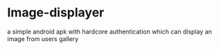 # Image-displayer
a simple android apk with hardcore authentication which can display an image from users gallery
